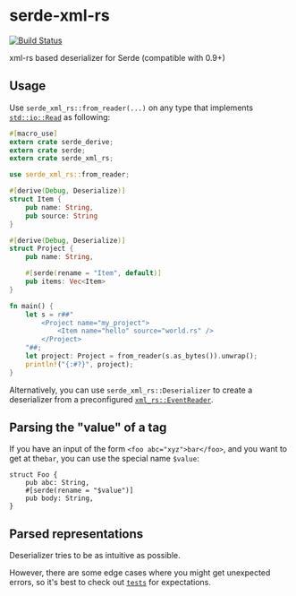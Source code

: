 # serde-xml-rs

[![Build Status](https://travis-ci.org/mward/serde-xml-rs.svg?branch=master)](https://travis-ci.org/mward/serde-xml-rs)

xml-rs based deserializer for Serde (compatible with 0.9+)

## Usage

Use `serde_xml_rs::from_reader(...)` on any type that implements [`std::io::Read`](https://doc.rust-lang.org/std/io/trait.Read.html) as following:

```rust
#[macro_use]
extern crate serde_derive;
extern crate serde;
extern crate serde_xml_rs;

use serde_xml_rs::from_reader;

#[derive(Debug, Deserialize)]
struct Item {
    pub name: String,
    pub source: String
}

#[derive(Debug, Deserialize)]
struct Project {
    pub name: String,

    #[serde(rename = "Item", default)]
    pub items: Vec<Item>
}

fn main() {
    let s = r##"
        <Project name="my_project">
            <Item name="hello" source="world.rs" />
        </Project>
    "##;
    let project: Project = from_reader(s.as_bytes()).unwrap();
    println!("{:#?}", project);
}
```

Alternatively, you can use `serde_xml_rs::Deserializer` to create a deserializer from a preconfigured [`xml_rs::EventReader`](https://netvl.github.io/xml-rs/xml/reader/struct.EventReader.html).

## Parsing the "value" of a tag

If you have an input of the form `<foo abc="xyz">bar</foo>`, and you want to get at the`bar`, you can use the special name `$value`:

```rust,ignore
struct Foo {
    pub abc: String,
    #[serde(rename = "$value")]
    pub body: String,
}
```

## Parsed representations

Deserializer tries to be as intuitive as possible.

However, there are some edge cases where you might get unexpected errors, so it's best to check out [`tests`](tests/test.rs) for expectations.

